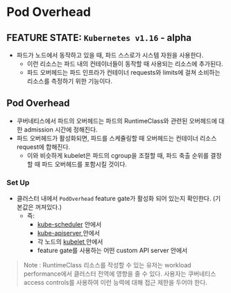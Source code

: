 # Pod Overhead

## FEATURE STATE: `Kubernetes v1.16` - alpha

* 파드가 노드에서 동작하고 있을 때, 파드 스스로가 시스템 자원을 사용한다.
  * 이런 리소스는 파드 내의 컨테이너들이 동작할 때 사용되는 리소스에 추가된다.
  * 파드 오버헤드는 파드 인프라가 컨테이너 requests와 limits에 걸쳐 소비하는 리소스를 측정하기 위한 기능이다.

## Pod Overhead

* 쿠버네티스에서 파드의 오버헤드는 파드의 RuntimeClass와 관련된 오버헤드에 대한 admission 시간에 정해진다.
* 파드 오버헤드가 활성화되면, 파드를 스케쥴링할 때 오버헤드는 컨테이너 리소스 request에 합해진다.
  * 이와 비슷하게 kubelet은 파드의 cgroup을 조절할 때, 파드 축출 순위를 결정할 때 파드 오버헤드를 포함시킬 것이다.

### Set Up

* 클러스터 내에서 `PodOverhead` feature gate가 활성화 되어 있는지 확인한다. (기본값은 꺼져있다.)
  * 즉:
    * [kube-scheduler](https://kubernetes.io/docs/reference/generated/kube-scheduler/) 안에서
    * [kube-apiserver ](https://kubernetes.io/docs/reference/generated/kube-apiserver/)안에서
    * 각 노드의 [kubelet ](https://kubernetes.io/docs/reference/generated/kubelet)안에서
    * feature gate를 사용하는 어떤 custom API server 안에서

> Note : RuntimeClass 리소스를 작성할 수 있는 유저는 workload performance에서 클러스터 전역에 영향을 줄 수 있다. 사용자는 쿠버네티스 access controls를 사용하여 이런 능력에 대해 접근 제한을 두어야 한다.

